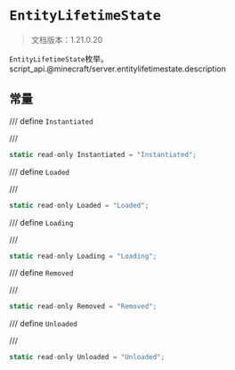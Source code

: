 # `EntityLifetimeState`

> 文档版本：1.21.0.20

`EntityLifetimeState`枚举。script_api.@minecraft/server.entitylifetimestate.description

## 常量

/// define
`Instantiated`


///

```js
static read-only Instantiated = "Instantiated";
```


/// define
`Loaded`


///

```js
static read-only Loaded = "Loaded";
```


/// define
`Loading`


///

```js
static read-only Loading = "Loading";
```


/// define
`Removed`


///

```js
static read-only Removed = "Removed";
```


/// define
`Unloaded`


///

```js
static read-only Unloaded = "Unloaded";
```

